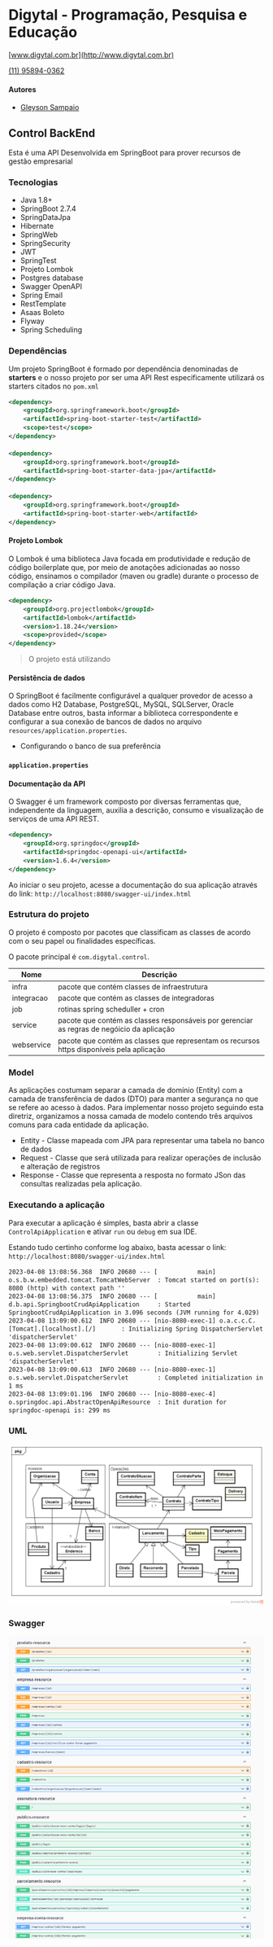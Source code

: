 # Digytal - Programação, Pesquisa e Educação
[www.digytal.com.br](http://www.digytal.com.br)

[(11) 95894-0362](https://api.whatsapp.com/send?phone=5511958940362)

#### Autores
- [Gleyson Sampaio](https://github.com/glysns)

## Control BackEnd 

Esta é uma API Desenvolvida em SpringBoot para prover recursos de gestão empresarial

### Tecnologias

* Java 1.8+
* SpringBoot 2.7.4
* SpringDataJpa
* Hibernate
* SpringWeb
* SpringSecurity
* JWT
* SpringTest
* Projeto Lombok
* Postgres database
* Swagger OpenAPI
* Spring Email
* RestTemplate
* Asaas Boleto
* Flyway
* Spring Scheduling

### Dependências

Um projeto SpringBoot é formado por dependência denominadas de **starters** e o nosso projeto por ser uma API Rest especificamente utilizará os starters citados no `pom.xml`

```xml
<dependency>
    <groupId>org.springframework.boot</groupId>
    <artifactId>spring-boot-starter-test</artifactId>
    <scope>test</scope>
</dependency>

<dependency>
    <groupId>org.springframework.boot</groupId>
    <artifactId>spring-boot-starter-data-jpa</artifactId>
</dependency>

<dependency>
    <groupId>org.springframework.boot</groupId>
    <artifactId>spring-boot-starter-web</artifactId>
</dependency>
```

#### Projeto Lombok

O Lombok é uma biblioteca Java focada em produtividade e redução de código boilerplate que, por meio de anotações adicionadas ao nosso código, ensinamos o compilador (maven ou gradle) durante o processo de compilação a criar código Java.

```xml
<dependency>
    <groupId>org.projectlombok</groupId>
    <artifactId>lombok</artifactId>
    <version>1.18.24</version>
    <scope>provided</scope>
</dependency>
```

>O projeto está utilizando

#### Persistência de dados

O SpringBoot é facilmente configurável a qualquer provedor de acesso a dados como H2 Database, PostgreSQL, MySQL, SQLServer, Oracle Database entre outros, basta informar a biblioteca correspondente e configurar a sua conexão de bancos de dados no arquivo `resources/application.properties`.

* Configurando o banco de sua preferência


#### **`application.properties`**



#### Documentação da API

O Swagger é um framework composto por diversas ferramentas que, independente da linguagem, auxilia a descrição, consumo e visualização de serviços de uma API REST.

```xml
<dependency>
    <groupId>org.springdoc</groupId>
    <artifactId>springdoc-openapi-ui</artifactId>
    <version>1.6.4</version>
</dependency>
```

Ao iniciar o seu projeto, acesse a documentação do sua aplicação através do link: `http://localhost:8080/swagger-ui/index.html`

### Estrutura do projeto

O projeto é composto por pacotes que classificam as classes de acordo com o seu papel ou finalidades específicas.

O pacote principal é `com.digytal.control`.

| Nome       | Descrição                                                                                  |
|------------|--------------------------------------------------------------------------------------------|
| infra      | pacote que contém classes de infraestrutura                                                |
| integracao | pacote que contém as classes de integradoras                                               |
| job        | rotinas spring scheduller + cron                                                           |
| service    | pacote que contém as classes responsáveis por gerenciar as regras de negóicio da aplicação |
| webservice | pacote que contém as classes que representam os recursos https disponíveis pela aplicação  |

### Model

As aplicações costumam separar a camada de domínio (Entity) com a camada de transferência de dados (DTO) para manter a segurança no que se refere ao acesso à dados.
Para implementar nosso projeto seguindo esta diretriz, organizamos a nossa camada de modelo contendo três arquivos comuns para cada entidade da aplicação.

* Entity - Classe mapeada com JPA para representar uma tabela no banco de dados
* Request - Classe que será utilizada para realizar operações de inclusão e alteração de registros
* Response - Classe que representa a resposta no formato JSon das consultas realizadas pela aplicação.

### Executando a aplicação

Para executar a aplicação é simples, basta abrir a classe `ControlApiApplication` e ativar  `run` ou `debug` em sua IDE.

Estando tudo certinho conforme log abaixo, basta acessar o link: `http://localhost:8080/swagger-ui/index.html`

```shell
2023-04-08 13:08:56.368  INFO 20680 --- [           main] o.s.b.w.embedded.tomcat.TomcatWebServer  : Tomcat started on port(s): 8080 (http) with context path ''
2023-04-08 13:08:56.375  INFO 20680 --- [           main] d.b.api.SpringbootCrudApiApplication     : Started SpringbootCrudApiApplication in 3.096 seconds (JVM running for 4.029)
2023-04-08 13:09:00.612  INFO 20680 --- [nio-8080-exec-1] o.a.c.c.C.[Tomcat].[localhost].[/]       : Initializing Spring DispatcherServlet 'dispatcherServlet'
2023-04-08 13:09:00.612  INFO 20680 --- [nio-8080-exec-1] o.s.web.servlet.DispatcherServlet        : Initializing Servlet 'dispatcherServlet'
2023-04-08 13:09:00.613  INFO 20680 --- [nio-8080-exec-1] o.s.web.servlet.DispatcherServlet        : Completed initialization in 1 ms
2023-04-08 13:09:01.196  INFO 20680 --- [nio-8080-exec-4] o.springdoc.api.AbstractOpenApiResource  : Init duration for springdoc-openapi is: 299 ms
```

### UML

![](prints/uml.png "UML")

### Swagger

![](prints/swagger.png "API")


